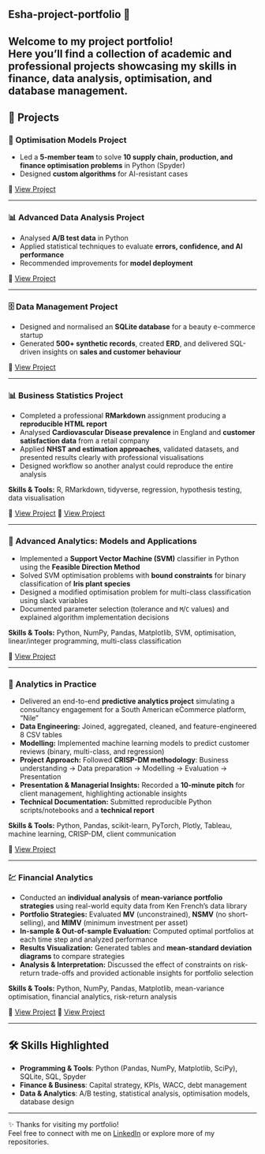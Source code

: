 ## Esha-project-portfolio 👋

Welcome to my project portfolio!  
Here you’ll find a collection of academic and professional projects showcasing my skills in **finance, data analysis, optimisation, and database management**.  
---

## 🚀 Projects
### 🔧 Optimisation Models Project
- Led a **5-member team** to solve **10 supply chain, production, and finance optimisation problems** in Python (Spyder)  
- Designed **custom algorithms** for AI-resistant cases  

🔗 [View Project](https://github.com/eshafarooq22/eshafarooq22/blob/main/Group-39.zip)

---

### 📊 Advanced Data Analysis Project
- Analysed **A/B test data** in Python  
- Applied statistical techniques to evaluate **errors, confidence, and AI performance**  
- Recommended improvements for **model deployment**  

🔗 [View Project](https://github.com/eshafarooq22/eshafarooq22/blob/main/IB98D0_Group32.pdf)

---

### 🗄️ Data Management Project
- Designed and normalised an **SQLite database** for a beauty e-commerce startup  
- Generated **500+ synthetic records**, created **ERD**, and delivered SQL-driven insights on **sales and customer behaviour**  

🔗 [View Project](https://github.com/eshafarooq22/eshafarooq22/blob/main/DM-Group-31.zip)

---

### 📊 Business Statistics Project
- Completed a professional **RMarkdown** assignment producing a **reproducible HTML report**  
- Analysed **Cardiovascular Disease prevalence** in England and **customer satisfaction data** from a retail company  
- Applied **NHST and estimation approaches**, validated datasets, and presented results clearly with professional visualisations  
- Designed workflow so another analyst could reproduce the entire analysis  

**Skills & Tools:** R, RMarkdown, tidyverse, regression, hypothesis testing, data visualisation  

🔗 [View Project](https://github.com/eshafarooq22/eshafarooq22/blob/main/5613045.html)
🔗 [View Project](https://github.com/eshafarooq22/eshafarooq22/blob/main/5613045.Rmd)


---

### 🤖 Advanced Analytics: Models and Applications
- Implemented a **Support Vector Machine (SVM)** classifier in Python using the **Feasible Direction Method**  
- Solved SVM optimisation problems with **bound constraints** for binary classification of **Iris plant species**  
- Designed a modified optimisation problem for multi-class classification using slack variables  
- Documented parameter selection (tolerance and `M`/`C` values) and explained algorithm implementation decisions  

**Skills & Tools:** Python, NumPy, Pandas, Matplotlib, SVM, optimisation, linear/integer programming, multi-class classification  

🔗 [View Project](https://github.com/eshafarooq22/eshafarooq22/blob/main/Group-11-AAMA.zip)

---
### 🛒 Analytics in Practice
- Delivered an end-to-end **predictive analytics project** simulating a consultancy engagement for a South American eCommerce platform, “Nile”  
- **Data Engineering:** Joined, aggregated, cleaned, and feature-engineered 8 CSV tables  
- **Modelling:** Implemented machine learning models to predict customer reviews (binary, multi-class, and regression)  
- **Project Approach:** Followed **CRISP-DM methodology**: Business understanding → Data preparation → Modelling → Evaluation → Presentation  
- **Presentation & Managerial Insights:** Recorded a **10-minute pitch** for client management, highlighting actionable insights  
- **Technical Documentation:** Submitted reproducible Python scripts/notebooks and a **technical report**  

**Skills & Tools:** Python, Pandas, scikit-learn, PyTorch, Plotly, Tableau, machine learning, CRISP-DM, client communication  

🔗 [View Project](https://github.com/eshafarooq22/eshafarooq22/blob/main/group_number_34.zip)

---
### 💹 Financial Analytics
- Conducted an **individual analysis** of **mean-variance portfolio strategies** using real-world equity data from Ken French’s data library  
- **Portfolio Strategies:** Evaluated **MV** (unconstrained), **NSMV** (no short-selling), and **MIMV** (minimum investment per asset)  
- **In-sample & Out-of-sample Evaluation:** Computed optimal portfolios at each time step and analyzed performance  
- **Results Visualization:** Generated tables and **mean-standard deviation diagrams** to compare strategies  
- **Analysis & Interpretation:** Discussed the effect of constraints on risk-return trade-offs and provided actionable insights for portfolio selection  

**Skills & Tools:** Python, NumPy, Pandas, Matplotlib, mean-variance optimisation, financial analytics, risk-return analysis  

🔗 [View Project](https://github.com/eshafarooq22/eshafarooq22/blob/main/FA_5613045.zip)
🔗 [View Project](https://github.com/eshafarooq22/eshafarooq22/blob/main/IBL990-Financial-Analytics-Group-Assignment_Group11.zip)

---
## 🛠️ Skills Highlighted
- **Programming & Tools**: Python (Pandas, NumPy, Matplotlib, SciPy), SQLite, SQL, Spyder  
- **Finance & Business**: Capital strategy, KPIs, WACC, debt management  
- **Data & Analytics**: A/B testing, statistical analysis, optimisation models, database design  

---

✨ Thanks for visiting my portfolio!  
Feel free to connect with me on [LinkedIn](your-linkedin-link) or explore more of my repositories.  



